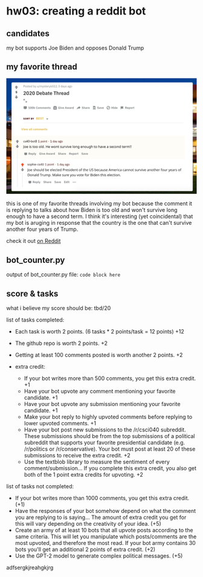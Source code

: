 # hw03: creating a reddit bot

## candidates

my bot supports Joe Biden and opposes Donald Trump

## my favorite thread

![my favorite thread involving my bot](fav_thread.png)

this is one of my favorite threads involving my bot because the comment it is replying to talks about how Biden is too old and won't survive long enough to have a second term. I think it's interesting (yet coincidental) that my bot is aruging in response that the country is the one that can't survive another four years of Trump.

check it out [on Reddit](https://www.reddit.com/r/csci040temp/comments/jhb20w/2020_debate_thread/ga8eifl?utm_source=share&utm_medium=web2x&context=3)

## bot_counter.py
output of bot_counter.py file:
```code block here```

## score & tasks 

what i believe my score should be: tbd/20

list of tasks completed:

* Each task is worth 2 points. (6 tasks * 2 points/task = 12 points) +12
* The github repo is worth 2 points. +2
* Getting at least 100 comments posted is worth another 2 points. +2

* extra credit:
    * If your bot writes more than 500 comments, you get this extra credit. +1
    * Have your bot upvote any comment mentioning your favorite candidate. +1
    * Have your bot upvote any submission mentioning your favorite candidate. +1
    * Make your bot reply to highly upvoted comments before replying to lower upvoted comments. +1
    * Have your bot post new submissions to the /r/csci040 subreddit. These submissions should be from the top submissions of a political subreddit that supports your favorite presidential candidate (e.g. /r/politics or /r/conservative). Your bot must post at least 20 of these submissions to receive the extra credit. +2
    * Use the textblob library to measure the sentiment of every comment/submission... If you complete this extra credit, you also get both of the 1 point extra credits for upvoting. +2

list of tasks not completed:
* If your bot writes more than 1000 comments, you get this extra credit. (+1)
* Have the responses of your bot somehow depend on what the comment you are replying to is saying... The amount of extra credit you get for this will vary depending on the creativity of your idea. (+5)
* Create an army of at least 10 bots that all upvote posts according to the same criteria. This will let you manipulate which posts/comments are the most upvoted, and therefore the most read. If your bot army contains 30 bots you'll get an additional 2 points of extra credit. (+2)
* Use the GPT-2 model to generate complex political messages. (+5)


adfsergkjreahgkjrg
